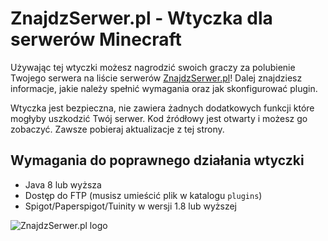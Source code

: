 # ZnajdzSerwer.pl - Wtyczka dla serwerów Minecraft

Używając tej wtyczki możesz nagrodzić swoich graczy za polubienie Twojego serwera na liście serwerów [ZnajdzSerwer.pl](https://znajdzserwer.pl/)! Dalej znajdziesz informacje, jakie należy spełnić wymagania oraz jak skonfigurować plugin.

Wtyczka jest bezpieczna, nie zawiera żadnych dodatkowych funkcji które mogłyby uszkodzić Twój serwer. Kod źródłowy jest otwarty i możesz go zobaczyć. Zawsze pobieraj aktualizacje z tej strony.

## Wymagania do poprawnego działania wtyczki
- Java 8 lub wyższa
- Dostęp do FTP (musisz umieścić plik w katalogu `plugins`)
- Spigot/Paperspigot/Tuinity w wersji 1.8 lub wyższej

![ZnajdzSerwer.pl logo](https://znajdzserwer.pl/assets/imgs/logo.svg)